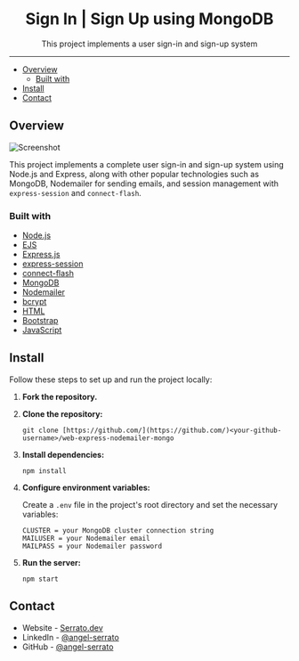 <h1 align="center">Sign In | Sign Up using MongoDB</h1>

<div align="center">This project implements a user sign-in and sign-up system</div>

<!-- <div align="center">
  <h3>
    <a href="#">
      Demo
    </a>
    <span>|</span>
    <a href="#">
      Video
    </a>
  </h3>
</div> -->

---

- [Overview](#overview)
  - [Built with](#built-with)
- [Install](#install)
- [Contact](#contact)

## Overview

![Screenshot](https://github.com/angel-serrato/web-express-nodemailer-mongo/assets/155343972/1f808c27-e9ac-481e-bcb7-5e7bf91f84bf)

This project implements a complete user sign-in and sign-up system using Node.js and Express, along with other popular technologies such as MongoDB, Nodemailer for sending emails, and session management with `express-session` and `connect-flash`.

### Built with

- [Node.js](https://nodejs.org/en)
- [EJS](https://www.npmjs.com/package/ejs)
- [Express.js](https://expressjs.com/)
- [express-session](https://www.npmjs.com/package/express-session)
- [connect-flash](https://www.npmjs.com/package/connect-flash)
- [MongoDB](https://www.mongodb.com/)
- [Nodemailer](https://nodemailer.com/)
- [bcrypt](https://www.npmjs.com/package/bcrypt)
- [HTML](https://developer.mozilla.org/en-US/docs/Web/HTML)
- [Bootstrap](https://getbootstrap.com/)
- [JavaScript](https://developer.mozilla.org/en-US/docs/Web/javascript)

## Install

Follow these steps to set up and run the project locally:

1.  **Fork the repository.**

2.  **Clone the repository:**

    ```console
    git clone [https://github.com/](https://github.com/)<your-github-username>/web-express-nodemailer-mongo
    ```

3.  **Install dependencies:**

    ```console
    npm install
    ```

4.  **Configure environment variables:**

    Create a `.env` file in the project's root directory and set the necessary variables:

    ```console
    CLUSTER = your MongoDB cluster connection string
    MAILUSER = your Nodemailer email
    MAILPASS = your Nodemailer password
    ```

5.  **Run the server:**

    ```console
    npm start
    ```

## Contact

- Website - [Serrato.dev](https://www.serrato.dev)
- LinkedIn - [@angel-serrato](https://www.linkedin.com/in/angel-serrato/)
- GitHub - [@angel-serrato](https://github.com/angel-serrato)

<!-- 
https://www.youtube.com/watch?v=V8dYGNfHjfk creating the connection and crud operations

https://www.youtube.com/watch?v=QzEjUOYNoIs connecting to mongodb atlas

https://www.youtube.com/watch?v=-NfsmF-6BHo dotenv variables

https://www.youtube.com/watch?v=rleozFydcKk nodemailer con gmail

https://nodemailer.com/about/#example nodemailer configuration example

https://www.youtube.com/watch?v=mm9oIxR8YDU&t=4s express js express sessions connect-flash

https://www.youtube.com/watch?v=lSa1EIJapLg&t=11s Display Node.js Flash Messages using Connect Flash and EJS

## DevDependencies

https://ethereal.email/ es un smtp falso para enviar correos de confirmacion de creacion de cuenta 
-->